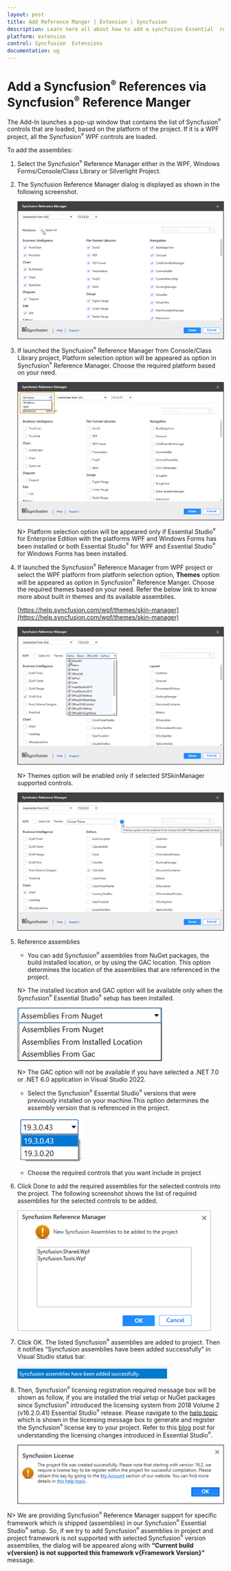```yaml
---
layout: post
title: Add Reference Manger | Extension | Syncfusion
description: Learn here all about how to add a syncfusion Essential  references via reference manger in Extenion, it's elements and more.
platform: extension
control: Syncfusion  Extensions
documentation: ug
---
```


# Add a Syncfusion<sup style="font-size:70%">&reg;</sup>  References via Syncfusion<sup style="font-size:70%">&reg;</sup>  Reference Manger

The Add-In launches a pop-up window that contains the list of Syncfusion<sup style="font-size:70%">&reg;</sup>  controls that are loaded, based on the platform of the project. If it is a WPF project, all the Syncfusion<sup style="font-size:70%">&reg;</sup>  WPF controls are loaded.

To add the assemblies:

1. Select the Syncfusion<sup style="font-size:70%">&reg;</sup>  Reference Manager either in the WPF, Windows Forms/Console/Class Library or Silverlight Project.
2. The Syncfusion Reference Manager dialog is displayed as shown in the following screenshot.

   ![Syncfusion Reference Manger Wizard](Add-a-Syncfusion-References-via-Syncfusion-Reference-Manger_images/Add-a-Syncfusion-References-via-Syncfusion-Reference-Manger-img1.png)

3. If launched the Syncfusion<sup style="font-size:70%">&reg;</sup>  Reference Manager from Console/Class Library project, Platform selection option will be appeared as option in Syncfusion<sup style="font-size:70%">&reg;</sup>  Reference Manager. Choose the required platform based on your need. 

    ![Platform selection option in Syncfusion  Reference Manger](Add-a-Syncfusion-References-via-Syncfusion-Reference-Manger_images/Add-a-Syncfusion-References-via-Syncfusion-Reference-Manger-img6.png)

    N> Platform selection option will be appeared only if Essential Studio<sup style="font-size:70%">&reg;</sup>  for Enterprise Edition with the platforms WPF and Windows Forms has been installed or both Essential Studio<sup style="font-size:70%">&reg;</sup>  for WPF and Essential Studio<sup style="font-size:70%">&reg;</sup>  for Windows Forms has been installed.

4. If launched the Syncfusion<sup style="font-size:70%">&reg;</sup>  Reference Manager from WPF project or select the WPF platform from platform selection option, **Themes** option will be appeared as option in Syncfusion<sup style="font-size:70%">&reg;</sup>  Reference Manger. Choose the required themes based on your need. Refer the below link to know more about built in themes and its available assemblies.

    [https://help.syncfusion.com/wpf/themes/skin-manager](https://help.syncfusion.com/wpf/themes/skin-manager)

    ![Themes selection option in Syncfusion Reference Manger](Add-a-Syncfusion-References-via-Syncfusion-Reference-Manger_images/Add-a-Syncfusion-References-via-Syncfusion-Reference-Manger-img4.png)

    N> Themes option will be enabled only if selected SfSkinManager supported controls.

    ![Tooltip information for Syncfusion  Reference Manager themes option](Add-a-Syncfusion-References-via-Syncfusion-Reference-Manger_images/Add-a-Syncfusion-References-via-Syncfusion-Reference-Manger-img5.png)

5. Reference assemblies
   * You can add Syncfusion<sup style="font-size:70%">&reg;</sup>  assemblies from NuGet packages, the build installed location, or by using the GAC location. This option determines the location of the assemblies that are referenced in the project.

   N> The installed location and GAC option will be available only when the Syncfusion<sup style="font-size:70%">&reg;</sup>  Essential Studio<sup style="font-size:70%">&reg;</sup>  setup has been installed.

   ![Options for assembly location in Syncfusion  Reference Manager](Add-a-Syncfusion-References-via-Syncfusion-Reference-Manger_images/Add-a-Syncfusion-References-via-Syncfusion-Reference-Manger-img8.png)

    N> The GAC option will not be available if you have selected a .NET 7.0 or .NET 6.0 application in Visual Studio 2022.

   * Select the Syncfusion<sup style="font-size:70%">&reg;</sup>  Essential Studio<sup style="font-size:70%">&reg;</sup>  versions that were previously installed on your machine.This option determines the assembly version that is referenced in the project.

   ![Versions for assemblies in Syncfusion  Reference Manager](Add-a-Syncfusion-References-via-Syncfusion-Reference-Manger_images/Add-a-Syncfusion-References-via-Syncfusion-Reference-Manger-img9.png)

   * Choose the required controls that you want include in project
6. Click Done to add the required assemblies for the selected controls into the project. The   following screenshot shows the list of required assemblies for 
   the selected controls to be added.

   ![Syncfusion Reference Manager new assemblies add information dialog](Add-a-Syncfusion-References-via-Syncfusion-Reference-Manger_images/Add-a-Syncfusion-References-via-Syncfusion-Reference-Manger-img2.png)

7. Click OK. The listed Syncfusion<sup style="font-size:70%">&reg;</sup>  assemblies are added to project. Then it notifies “Syncfusion assemblies have been added successfully” in Visual Studio status bar.

   ![Syncfusion Reference Manager success status in Visual Studio status bar](Add-a-Syncfusion-References-via-Syncfusion-Reference-Manger_images/Add-a-Syncfusion-References-via-Syncfusion-Reference-Manger-img3.png)

8. Then, Syncfusion<sup style="font-size:70%">&reg;</sup>  licensing registration required message box will be shown as follow, if you are installed the trial setup or NuGet packages since Syncfusion<sup style="font-size:70%">&reg;</sup>  introduced the licensing system from 2018 Volume 2 (v16.2.0.41) Essential Studio<sup style="font-size:70%">&reg;</sup>  release. Please navigate to the [help topic](https://help.syncfusion.com/common/essential-studio/licensing/overview#how-to-generate-syncfusion-license-key) which is shown in the licensing message box to generate and register the Syncfusion<sup style="font-size:70%">&reg;</sup>  license key to your project. Refer to this [blog](https://blog.syncfusion.com/post/Whats-New-in-2018-Volume-2-Licensing-Changes-in-the-1620x-Version-of-Essential-Studio.aspx) post for understanding the licensing changes introduced in Essential Studio<sup style="font-size:70%">&reg;</sup>.

   ![Syncfusion license registration required information dialog in Syncfusion  Reference Manager](Add-a-Syncfusion-References-via-Syncfusion-Reference-Manger_images/Add-a-Syncfusion-References-via-Syncfusion-Reference-Manger-img7.png)

N> We are providing Syncfusion<sup style="font-size:70%">&reg;</sup>  Reference Manager support for specific framework which is shipped (assemblies) in our Syncfusion<sup style="font-size:70%">&reg;</sup>  Essential Studio<sup style="font-size:70%">&reg;</sup>  setup. So, if we try to add Syncfusion<sup style="font-size:70%">&reg;</sup>  assemblies in project and project framework is not supported with selected Syncfusion<sup style="font-size:70%">&reg;</sup>  version assemblies, the dialog will be appeared along with **“Current build v{version} is not supported this framework v{Framework Version}”** message.







